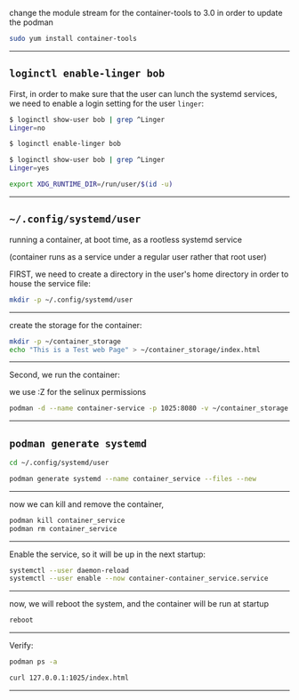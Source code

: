 

change the module stream for the container-tools to 3.0 in order to update the podman


```bash
sudo yum install container-tools
```

________________________________________________________________________________________________


## `loginctl enable-linger bob`

First, in order to make sure that the user can lunch the systemd services, we need to enable a login setting for the user 
 `linger`:


```bash
$ loginctl show-user bob | grep ^Linger
Linger=no

$ loginctl enable-linger bob

$ loginctl show-user bob | grep ^Linger
Linger=yes
```


```bash
export XDG_RUNTIME_DIR=/run/user/$(id -u)
```

________________________________________________________________________________________________


## `~/.config/systemd/user`

running a container, at boot time, as a rootless systemd service

(container runs as a service under a regular user rather that root user)

FIRST, we need to create a directory in the user's home directory in order to house the service file:

```bash
mkdir -p ~/.config/systemd/user
```


________________________________________________________________________________________________


create the storage for the container:

```bash
mkdir -p ~/container_storage
echo "This is a Test web Page" > ~/container_storage/index.html
```

________________________________________________________________________________________________

Second, we run the container:

we use :Z for the selinux permissions

```bash
podman -d --name container-service -p 1025:8080 -v ~/container_storage:/var/www/html:Z registry.access.redhat.com/rhscl/httpd-24-rhel7
```

________________________________________________________________________________________________


## `podman generate systemd`

```bash
cd ~/.config/systemd/user

podman generate systemd --name container_service --files --new
```


________________________________________________________________________________________________

now we can kill and remove the container,

```bash
podman kill container_service
podman rm container_service
```

________________________________________________________________________________________________


Enable the service, so it will be up in the next startup:

```bash
systemctl --user daemon-reload
systemctl --user enable --now container-container_service.service
```

________________________________________________________________________________________________

now, we will reboot the system, and the container will be run at startup

```bash
reboot
```
________________________________________________________________________________________________


Verify:

```bash
podman ps -a
```


```bash
curl 127.0.0.1:1025/index.html
```


________________________________________________________________________________________________
